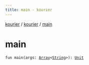 ```yaml
---
title: main - kourier
---
```


[kourier](../index.html) / [kourier](index.html) / [main](.)

# main

`fun main(args: `[`Array`](https://kotlinlang.org/api/latest/jvm/stdlib/kotlin/-array/index.html)`<`[`String`](https://kotlinlang.org/api/latest/jvm/stdlib/kotlin/-string/index.html)`>): `[`Unit`](https://kotlinlang.org/api/latest/jvm/stdlib/kotlin/-unit/index.html)